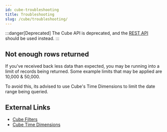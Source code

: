 ```yaml
---
id: cube-troubleshooting
title: Troubleshooting
slug: /cube/troubleshooting/
---
```


:::danger[Deprecated]
The Cube API is deprecated, and the [REST API](./rest-api/komodo-rest-api.info.mdx) should be used instead.
:::

## Not enough rows returned

If you've received back less data than expected, you may be running into a limit of records being returned. Some example limits that may be applied are 10,000 & 50,000.

To avoid this, its advised to use Cube's Time Dimensions to limit the date range being queried.

## External Links

-   [Cube Filters](https://cube.dev/docs/product/apis-integrations/rest-api/query-format#filters-format)
-   [Cube Time Dimensions](https://cube.dev/docs/product/apis-integrations/rest-api/query-format#time-dimensions-format)
